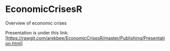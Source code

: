 # EconomicCrisesR
Overview of economic crises

Presentation is under this link:
[https://rawgit.com/arekbee/EconomicCrisesR/master/Publishing/Presentation.html]

